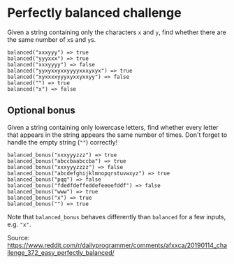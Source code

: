 # Perfectly balanced challenge

Given a string containing only the characters `x` and `y`, find whether there are the same number of `x`s and `y`s.
```
balanced("xxxyyy") => true
balanced("yyyxxx") => true
balanced("xxxyyyy") => false
balanced("yyxyxxyxxyyyyxxxyxyx") => true
balanced("xyxxxxyyyxyxxyxxyy") => false
balanced("") => true
balanced("x") => false
```

## Optional bonus

Given a string containing only lowercase letters, find whether every letter that appears in the string appears the same number of times. Don't forget to handle the empty string (`""`) correctly!
```
balanced_bonus("xxxyyyzzz") => true
balanced_bonus("abccbaabccba") => true
balanced_bonus("xxxyyyzzzz") => false
balanced_bonus("abcdefghijklmnopqrstuvwxyz") => true
balanced_bonus("pqq") => false
balanced_bonus("fdedfdeffeddefeeeefddf") => false
balanced_bonus("www") => true
balanced_bonus("x") => true
balanced_bonus("") => true
```

Note that `balanced_bonus` behaves differently than `balanced` for a few inputs, e.g. `"x"`.

Source: https://www.reddit.com/r/dailyprogrammer/comments/afxxca/20190114_challenge_372_easy_perfectly_balanced/
